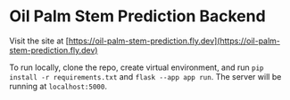 # Oil Palm Stem Prediction Backend

Visit the site at [https://oil-palm-stem-prediction.fly.dev](https://oil-palm-stem-prediction.fly.dev)

To run locally, clone the repo, create virtual environment, and run `pip install -r requirements.txt`
and `flask --app app run`. The server will be running at `localhost:5000`.